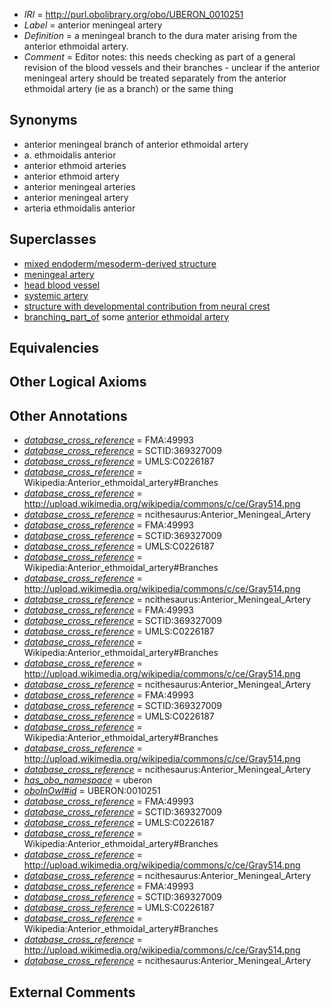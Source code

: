  * *IRI* = http://purl.obolibrary.org/obo/UBERON_0010251
 * *Label* = anterior meningeal artery
 * *Definition* = a meningeal branch to the dura mater arising from the anterior ethmoidal artery.
 * *Comment* = Editor notes: this needs checking as part of a general revision of the blood vessels and their branches - unclear if the anterior meningeal artery should be treated separately from the anterior ethmoidal artery (ie as a branch) or the same thing

## Synonyms

 * anterior meningeal branch of anterior ethmoidal artery
 * a. ethmoidalis anterior
 * anterior ethmoid arteries
 * anterior ethmoid artery
 * anterior meningeal arteries
 * anterior meningeal artery
 * arteria ethmoidalis anterior

## Superclasses

 * [mixed endoderm/mesoderm-derived structure](../../UBERON/77/UBERON_0000077.md)
 * [meningeal artery](../../UBERON/74/UBERON_0003474.md)
 * [head blood vessel](../../UBERON/96/UBERON_0003496.md)
 * [systemic artery](../../UBERON/73/UBERON_0004573.md)
 * [structure with developmental contribution from neural crest](../../UBERON/14/UBERON_0010314.md)
 * [branching_part_of](../../RO/80/RO_0002380.md) some [anterior ethmoidal artery](../../UBERON/18/UBERON_0012318.md)

## Equivalencies


## Other Logical Axioms


## Other Annotations

 * *[database_cross_reference](../../ef/oboInOwl#hasDbXref.md)* = FMA:49993
 * *[database_cross_reference](../../ef/oboInOwl#hasDbXref.md)* = SCTID:369327009
 * *[database_cross_reference](../../ef/oboInOwl#hasDbXref.md)* = UMLS:C0226187
 * *[database_cross_reference](../../ef/oboInOwl#hasDbXref.md)* = Wikipedia:Anterior_ethmoidal_artery#Branches
 * *[database_cross_reference](../../ef/oboInOwl#hasDbXref.md)* = http://upload.wikimedia.org/wikipedia/commons/c/ce/Gray514.png
 * *[database_cross_reference](../../ef/oboInOwl#hasDbXref.md)* = ncithesaurus:Anterior_Meningeal_Artery
 * *[database_cross_reference](../../ef/oboInOwl#hasDbXref.md)* = FMA:49993
 * *[database_cross_reference](../../ef/oboInOwl#hasDbXref.md)* = SCTID:369327009
 * *[database_cross_reference](../../ef/oboInOwl#hasDbXref.md)* = UMLS:C0226187
 * *[database_cross_reference](../../ef/oboInOwl#hasDbXref.md)* = Wikipedia:Anterior_ethmoidal_artery#Branches
 * *[database_cross_reference](../../ef/oboInOwl#hasDbXref.md)* = http://upload.wikimedia.org/wikipedia/commons/c/ce/Gray514.png
 * *[database_cross_reference](../../ef/oboInOwl#hasDbXref.md)* = ncithesaurus:Anterior_Meningeal_Artery
 * *[database_cross_reference](../../ef/oboInOwl#hasDbXref.md)* = FMA:49993
 * *[database_cross_reference](../../ef/oboInOwl#hasDbXref.md)* = SCTID:369327009
 * *[database_cross_reference](../../ef/oboInOwl#hasDbXref.md)* = UMLS:C0226187
 * *[database_cross_reference](../../ef/oboInOwl#hasDbXref.md)* = Wikipedia:Anterior_ethmoidal_artery#Branches
 * *[database_cross_reference](../../ef/oboInOwl#hasDbXref.md)* = http://upload.wikimedia.org/wikipedia/commons/c/ce/Gray514.png
 * *[database_cross_reference](../../ef/oboInOwl#hasDbXref.md)* = ncithesaurus:Anterior_Meningeal_Artery
 * *[database_cross_reference](../../ef/oboInOwl#hasDbXref.md)* = FMA:49993
 * *[database_cross_reference](../../ef/oboInOwl#hasDbXref.md)* = SCTID:369327009
 * *[database_cross_reference](../../ef/oboInOwl#hasDbXref.md)* = UMLS:C0226187
 * *[database_cross_reference](../../ef/oboInOwl#hasDbXref.md)* = Wikipedia:Anterior_ethmoidal_artery#Branches
 * *[database_cross_reference](../../ef/oboInOwl#hasDbXref.md)* = http://upload.wikimedia.org/wikipedia/commons/c/ce/Gray514.png
 * *[database_cross_reference](../../ef/oboInOwl#hasDbXref.md)* = ncithesaurus:Anterior_Meningeal_Artery
 * *[has_obo_namespace](../../ce/oboInOwl#hasOBONamespace.md)* = uberon
 * *[oboInOwl#id](../../id/oboInOwl#id.md)* = UBERON:0010251
 * *[database_cross_reference](../../ef/oboInOwl#hasDbXref.md)* = FMA:49993
 * *[database_cross_reference](../../ef/oboInOwl#hasDbXref.md)* = SCTID:369327009
 * *[database_cross_reference](../../ef/oboInOwl#hasDbXref.md)* = UMLS:C0226187
 * *[database_cross_reference](../../ef/oboInOwl#hasDbXref.md)* = Wikipedia:Anterior_ethmoidal_artery#Branches
 * *[database_cross_reference](../../ef/oboInOwl#hasDbXref.md)* = http://upload.wikimedia.org/wikipedia/commons/c/ce/Gray514.png
 * *[database_cross_reference](../../ef/oboInOwl#hasDbXref.md)* = ncithesaurus:Anterior_Meningeal_Artery
 * *[database_cross_reference](../../ef/oboInOwl#hasDbXref.md)* = FMA:49993
 * *[database_cross_reference](../../ef/oboInOwl#hasDbXref.md)* = SCTID:369327009
 * *[database_cross_reference](../../ef/oboInOwl#hasDbXref.md)* = UMLS:C0226187
 * *[database_cross_reference](../../ef/oboInOwl#hasDbXref.md)* = Wikipedia:Anterior_ethmoidal_artery#Branches
 * *[database_cross_reference](../../ef/oboInOwl#hasDbXref.md)* = http://upload.wikimedia.org/wikipedia/commons/c/ce/Gray514.png
 * *[database_cross_reference](../../ef/oboInOwl#hasDbXref.md)* = ncithesaurus:Anterior_Meningeal_Artery

## External Comments

